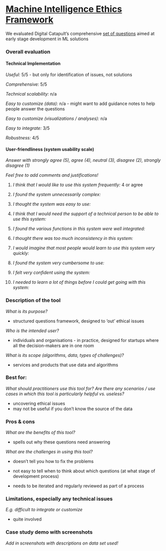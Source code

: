 # [Machine Intelligence Ethics Framework](https://www.migarage.ai/ethics-framework/)

We evaluated Digital Catapult’s comprehensive [set of questions](https://www.migarage.ai/ethics-framework/) aimed at early stage development in ML solutions

### Overall evaluation

#### Technical Implementation

_Useful:_ 5/5 - but only for identification of issues, not solutions

_Comprehensive:_ 5/5

_Technical scalability:_ n/a

_Easy to customize (data):_ n/a - might want to add guidance notes to help people answer the questions

_Easy to customize (visualizations / analyses):_ n/a

_Easy to integrate:_ 3/5

_Robustness:_ 4/5

#### User-friendliness (system usability scale)

_Answer with strongly agree (5), agree (4), neutral (3), disagree (2), strongly disagree (1)_

_Feel free to add comments and justifications!_

1. _I think that I would like to use this system frequently:_ 4 or agree

2. _I found the system unnecessarily complex:_

3. _I thought the system was easy to use:_

4. _I think that I would need the support of a technical person to be able to use this system:_

5. _I found the various functions in this system were well integrated:_

6. _I thought there was too much inconsistency in this system:_

7. _I would imagine that most people would learn to use this system very quickly:_

8. _I found the system very cumbersome to use:_

9. _I felt very confident using the system:_

10. _I needed to learn a lot of things before I could get going with this system:_

### Description of the tool

_What is its purpose?_ 
- structured questions framework, designed to ‘out’ ethical issues

_Who is the intended user?_
- individuals and organisations - in practice, designed for startups where all the decision-makers are in one room

_What is its scope (algorithms, data, types of challenges)?_
- services and products that use data and algorithms

### Best for:

_What should practitioners use this tool for? Are there any scenarios / use cases in which this tool is particularly helpful vs. useless?_

- uncovering ethical issues
- may not be useful if you don’t know the source of the data

### Pros & cons

_What are the benefits of this tool?_

- spells out why these questions need answering

_What are the challenges in using this tool?_

- doesn’t tell you how to fix the problems

- not easy to tell when to think about which questions (at what stage of development process)

- needs to be iterated and regularly reviewed as part of a process

### Limitations, especially any technical issues

_E.g. difficult to integrate or customize_

- quite involved

### Case study demo with screenshots

_Add in screenshots with descriptions on data set used!_
